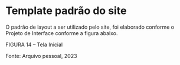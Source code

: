 # Template padrão do site

O padrão de layout a ser utilizado pelo site, foi elaborado conforme o Projeto de Interface conforme a figura abaixo.



FIGURA 14 – Tela Inicial

Fonte: Arquivo pessoal, 2023
